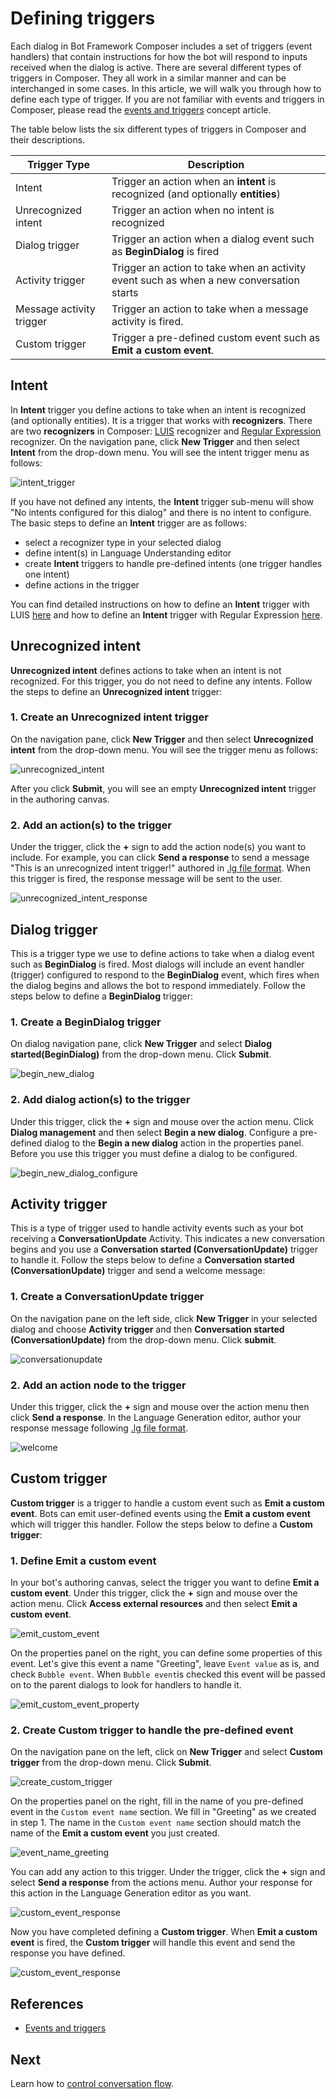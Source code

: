 # Defining triggers 
Each dialog in Bot Framework Composer includes a set of triggers (event handlers) that contain instructions for how the bot will respond to inputs received when the dialog is active. There are several different types of triggers in Composer. They all work in a similar manner and can be interchanged in some cases. In this article, we will walk you through how to define each type of trigger. If you are not familiar with events and triggers in Composer, please read the [events and triggers](concept-events-and-triggers.md) concept article. 

The table below lists the six different types of triggers in Composer and their descriptions. 

| Trigger Type             | Description                                                                             |
| ------------------------ | --------------------------------------------------------------------------------------- |
| Intent                   | Trigger an action when an **intent** is recognized (and optionally **entities**)        |
| Unrecognized intent      | Trigger an action when no intent is recognized                                          |
| Dialog trigger           | Trigger an action when a dialog event such as **BeginDialog** is fired                  |
| Activity trigger         | Trigger an action to take when an activity event such as when a new conversation starts |
| Message activity trigger | Trigger an action to take when a message activity is fired.                             |
| Custom trigger           | Trigger a pre-defined custom event such as **Emit a custom event**.                     |
## Intent
In **Intent** trigger you define actions to take when an intent is recognized (and optionally entities). It is a trigger that works with **recognizers**. There are two **recognizers** in Composer: [LUIS](https://www.luis.ai) recognizer and [Regular Expression](https://regexr.com/) recognizer. On the navigation pane, click **New Trigger** and then select **Intent** from the drop-down menu. You will see the intent trigger menu as follows: 

![intent_trigger](./media/events_triggers/intent_trigger.png)

If you have not defined any intents, the **Intent** trigger sub-menu will show "No intents configured for this dialog" and there is no intent to configure. The basic steps to define an **Intent** trigger are as follows:
- select a recognizer type in your selected dialog
- define intent(s) in Language Understanding editor
- create **Intent** triggers to handle pre-defined intents (one trigger handles one intent)
- define actions in the trigger 

You can find detailed instructions on how to define an **Intent** trigger with LUIS [here](concept-events-and-triggers.md#LUIS-recognizer) and how to define an **Intent** trigger with Regular Expression [here](concept-events-and-triggers.md#Regular-expression-recognizer). 

## Unrecognized intent 
**Unrecognized intent** defines actions to take when an intent is not recognized. For this trigger, you do not need to define any intents. Follow the steps to define an **Unrecognized intent** trigger:
<!-- Please note that an "Unknown Intent" will defer to any specific intent that fires in a parent dialog.  -->
### 1. Create an **Unrecognized intent** trigger 
On the navigation pane, click **New Trigger** and then select **Unrecognized intent** from the drop-down menu. You will see the trigger menu as follows: 

![unrecognized_intent](./media/events_triggers/unrecognized_intent.png)

After you click **Submit**, you will see an empty **Unrecognized intent** trigger in the authoring canvas. 

### 2. Add an action(s) to the trigger
Under the trigger, click the **+** sign to add the action node(s) you want to include. For example, you can click **Send a response** to send a message "This is an unrecognized intent trigger!" authored in [.lg file format](https://github.com/microsoft/BotBuilder-Samples/blob/master/experimental/language-generation/docs/lg-file-format.md). When this trigger is fired, the response message will be sent to the user. 

![unrecognized_intent_response](./media/events_triggers/unrecognized_intent_response.gif)  

## Dialog trigger 
This is a trigger type we use to define actions to take when a dialog event such as **BeginDialog** is fired. Most dialogs will include an event handler (trigger) configured to respond to the **BeginDialog** event, which fires when the dialog begins and allows the bot to respond immediately. Follow the steps below to define a **BeginDialog** trigger: 

### 1. Create a **BeginDialog** trigger
On dialog navigation pane, click **New Trigger** and select **Dialog started(BeginDialog)** from the drop-down menu. Click **Submit**. 

![begin_new_dialog](./media/events_triggers/begin_new_dialog.gif)

### 2. Add dialog action(s) to the trigger
Under this trigger, click the **+** sign and mouse over the action menu. Click **Dialog management** and then select **Begin a new dialog**. Configure a pre-defined dialog to the **Begin a new dialog** action in the properties panel. Before you use this trigger you must define a dialog to be configured.

![begin_new_dialog_configure](./media/events_triggers/begin_new_dialog_configure.gif) 

## Activity trigger 
This is a type of trigger used to handle activity events such as your bot receiving a **ConversationUpdate** Activity. This indicates a new conversation begins and you use a **Conversation started (ConversationUpdate)** trigger to handle it. Follow the steps below to define a **Conversation started (ConversationUpdate)** trigger and send a welcome message: 

### 1. Create a **ConversationUpdate** trigger
On the navigation pane on the left side, click **New Trigger** in your selected dialog and choose **Activity trigger** and then **Conversation started (ConversationUpdate)** from the drop-down menu. Click **submit**. 

![conversationupdate](./media/events_triggers/conversationupdate.png)

### 2. Add an action node to the trigger
Under this trigger, click the **+** sign and mouse over the action menu then click **Send a response**. In the Language Generation editor, author your response message following [.lg file format](https://github.com/microsoft/BotBuilder-Samples/blob/master/experimental/language-generation/docs/lg-file-format.md). 

![welcome](./media/events_triggers/welcome.gif)

## Custom trigger
**Custom trigger** is a trigger to handle a custom event such as **Emit a custom event**. Bots can emit user-defined events using the **Emit a custom event** which will trigger this handler. Follow the steps below to define a **Custom trigger**: 

### 1. Define **Emit a custom event**
In your bot's authoring canvas, select the trigger you want to define **Emit a custom event**. Under this trigger, click the **+** sign and mouse over the action menu. Click **Access external resources** and then select **Emit a custom event**. 

![emit_custom_event](./media/events_triggers/emit_custom_event.gif)

On the properties panel on the right, you can define some properties of this event. Let's give this event a name "Greeting", leave `Event value` as is, and check `Bubble event`. When `Bubble event`is checked this event will be passed on to the parent dialogs to look for handlers to handle it. 

![emit_custom_event_property](./media/events_triggers/emit_custom_event_property.gif)

### 2. Create **Custom trigger** to handle the pre-defined event
On the navigation pane on the left, click on **New Trigger** and select **Custom trigger** from the drop-down menu. Click **Submit**. 

![create_custom_trigger](./media/events_triggers/create_custom_trigger.png)

On the properties panel on the right, fill in the name of you pre-defined event in the `Custom event name` section. We fill in "Greeting" as we created in step 1. The name in the `Custom event name` section should match the name of the **Emit a custom event** you just created. 

![event_name_greeting](./media/events_triggers/event_name_greeting.png)

You can add any action to this trigger. Under the trigger, click the **+** sign and select **Send a response** from the actions menu. Author your response for this action in the Language Generation editor as you want. 

![custom_event_response](./media/events_triggers/custom_event_response.gif)

Now you have completed defining a **Custom trigger**. When **Emit a custom event** is fired, the **Custom trigger** will handle this event and send the response you have defined. 

![custom_event_response](./media/events_triggers/custom_event_response.png)

## References
- [Events and triggers](./concept-events-and-triggers.md)

## Next 
Learn how to [control conversation flow](./howto-controlling-conversation-flow.md).
